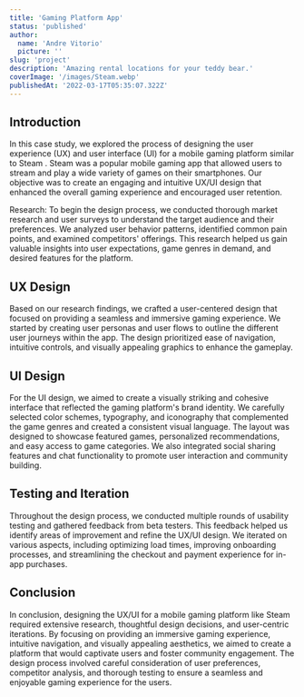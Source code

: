 ```yaml
---
title: 'Gaming Platform App'
status: 'published'
author:
  name: 'Andre Vitorio'
  picture: ''
slug: 'project'
description: 'Amazing rental locations for your teddy bear.'
coverImage: '/images/Steam.webp'
publishedAt: '2022-03-17T05:35:07.322Z'
---
```


## Introduction

In this case study, we explored the process of designing the user experience (UX) and user interface (UI) for a mobile gaming platform similar to Steam . Steam was a popular mobile gaming app that allowed users to stream and play a wide variety of games on their smartphones. Our objective was to create an engaging and intuitive UX/UI design that enhanced the overall gaming experience and encouraged user retention.

Research: To begin the design process, we conducted thorough market research and user surveys to understand the target audience and their preferences. We analyzed user behavior patterns, identified common pain points, and examined competitors' offerings. This research helped us gain valuable insights into user expectations, game genres in demand, and desired features for the platform.

## UX Design

Based on our research findings, we crafted a user-centered design that focused on providing a seamless and immersive gaming experience. We started by creating user personas and user flows to outline the different user journeys within the app. The design prioritized ease of navigation, intuitive controls, and visually appealing graphics to enhance the gameplay.

## UI Design

For the UI design, we aimed to create a visually striking and cohesive interface that reflected the gaming platform's brand identity. We carefully selected color schemes, typography, and iconography that complemented the game genres and created a consistent visual language. The layout was designed to showcase featured games, personalized recommendations, and easy access to game categories. We also integrated social sharing features and chat functionality to promote user interaction and community building.

## Testing and Iteration

Throughout the design process, we conducted multiple rounds of usability testing and gathered feedback from beta testers. This feedback helped us identify areas of improvement and refine the UX/UI design. We iterated on various aspects, including optimizing load times, improving onboarding processes, and streamlining the checkout and payment experience for in-app purchases.

## Conclusion

In conclusion, designing the UX/UI for a mobile gaming platform like Steam required extensive research, thoughtful design decisions, and user-centric iterations. By focusing on providing an immersive gaming experience, intuitive navigation, and visually appealing aesthetics, we aimed to create a platform that would captivate users and foster community engagement. The design process involved careful consideration of user preferences, competitor analysis, and thorough testing to ensure a seamless and enjoyable gaming experience for the users.


